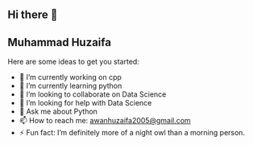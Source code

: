## Hi there 👋


## Muhammad Huzaifa

Here are some ideas to get you started:

- 🔭 I’m currently working on cpp
- 🌱 I’m currently learning python
- 👯 I’m looking to collaborate on Data Science
- 🤔 I’m looking for help with Data Science
- 💬 Ask me about Python
- 📫 How to reach me: awanhuzaifa2005@gmail.com
- ⚡ Fun fact: I’m definitely more of a night owl than a morning person.


